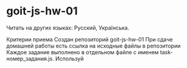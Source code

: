 # goit-js-hw-01

Читать на других языках: Русский, Українська.

Критерии приема Создан репозиторий goit-js-hw-01 При сдаче домашней работы есть
ссылка на исходные файлы в репозитории Каждое задание выполнено в отдельном
файле с именем task-номер_задания.js. Используй <script type="module"> чтобы
закрыть код задания в отдельной области видимости и избежать конфликтов имен
идентификаторов. Имена переменных понятные, описательные Код отформатирован с
помощью Prettier Задание 1 Объяви две переменные хранящие название и цену
товара: name и price Присвой переменным следующие характеристики товара (сразу
при объявлении) название: Генератор защитного поля цена: 1000 Используя
шаблонную строку выведи в консоль информацию о товаре, получится: 'Выбран
«Генератор защитного поля», цена за штуку 1000 кредитов'. Присвой товару новую
цену - 2000 Используя шаблонную строку выведи в консоль информацию о товаре,
получится: 'Выбран «Генератор защитного поля», цена за штуку 2000 кредитов'.
Задание 2 Напиши скрипт проверки количества товаров на складе. Есть переменные
total (количество товаров на складе) и ordered (единиц товара в заказе).

Сравни эти значения и по результатам выведи:

Если в заказе указано число, превышающее количество товаров на складе, то выведи
сообщение "На складе недостаточно твоаров!". В другом случае выводи сообщение
"Заказ оформлен, с вами свяжется менеджер". Проверь работоспособность кода с
разными значениями переменной ordered, например 20, 80 и 130.

const total = 100; const ordered = 50; Задание 3 Напиши скрипт имитирующий
авторизацию администратора в панели управления.

Есть переменная message в которую будет записано сообщение о результате. При
загрузке страницы у посетителя запрашивается пароль через prompt:

Если нажали Cancel, записать в message строку 'Отменено пользователем!' В
протовном случае, если введен пароль который совпадает со значением константы
ADMIN_PASSWORD, записать в message строку 'Добро пожаловать!' В противном
случае, то есть если ни одно из предыдущих условий не выполнилось, записать в
message строку 'Доступ запрещен, неверный пароль!' После всех проверок вывести в
alert значение переменной message. const ADMIN_PASSWORD = 'jqueryismyjam'; let
message; Задание 4 На счету пользователя есть 23580 кредитов, значение хранится
в переменной credits (создай и присвой). Пользователь решает купить ремонтных
дроидов, которые стоят по 3000 кредитов за штуку. Цена одного дроида хранится в
переменной pricePerDroid (создай и присвой).

При посещении страницы, используя prompt, необходимо спросить количество дроидов
которые пользователь хочет купить и сохранить в переменную.

Напиши скрипт который:

Если в prompt была нажата кнопка Cancel, выводит в консоль сообщение 'Отменено
пользователем!'. В противном случае, рассчитывает общую цену заказа и сохраняет
в переменной totalPrice. Проверяет сможет ли пользователь оплатить заказ: если
сумма к оплате превышает количество кредитов на счету, выводи в консоль
сообщение 'Недостаточно средств на счету!'. в противном случае необходимо
посчитать остаток кредитов на счету и вывести сообщение 'Вы купили [число]
дроидов, на счету осталось [число] кредитов.'. Задание 5 Пользователь может
оформить доставку товара к себе в страну, указав ее при посещении страницы в
prompt. Учти, пользователь может ввести имя страны не только буквами нижнего
регистра, а к примеру 'кИтАЙ'.

Напиши скрипт который выводит сообщение о стоимости доставки в указанную страну.
Обязательно используй switch. Формат сообщения: 'Доставка в [страна] будет
стоить [цена] кредитов'.

Но доставка есть не везде, если указанной страны нет в списке, то выводи в alert
сообщение 'В вашей стране доставка не доступна'.

Ниже приведен список стран и стоимость доставки.

Китай - 100 кредитов Чили - 250 кредитов Австралия - 170 кредитов Индия - 80
кредитов Ямайка - 120 кредитов Задание 6 Напиши скрипт который просит посетителя
ввести число в prompt до тех пор, пока посетитель на нажмет Cancel и каждый раз
добавляет введенное значение к общей сумме.

При загрузке страницы пользователю предлагается в prompt ввести число. Ввод
добавляется к значению переменной total. Операция ввода числа продолжается до
тех пор, пока пользователь не нажмет кнопку Cancel в prompt. После того как
пользователь прекратил ввод нажав кнопку Cancel, показать alert со строкой
'Общая сумма чисел равна [сумма]'. 🔔 Делать проверку того, что пользователь
ввел именно число, а не произвольный набор символов, не нужно. Если хочешь, в
случае некорректного ввода, показывай alert с текстом 'Было введено не число,
попробуйте еще раз', при этом результат prompt плюсовать к общей сумме не нужно,
после чего снова пользователю предлагается ввести число в prompt.

let input; let total = 0;
